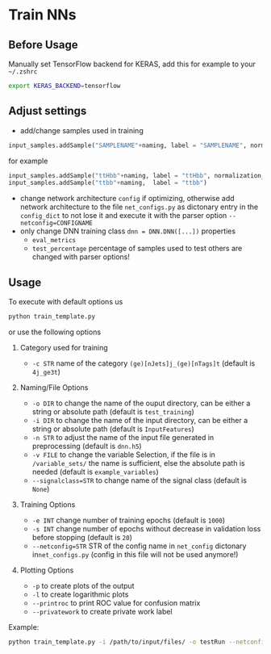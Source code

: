 # Train NNs
## Before Usage
Manually set TensorFlow backend for KERAS, add this for example to your `~/.zshrc`
```bash
export KERAS_BACKEND=tensorflow
```

## Adjust settings
- add/change samples used in training
```python
input_samples.addSample("SAMPLENAME"+naming, label = "SAMPLENAME", normalization_weight = FLOAT)
```
for example
```python
input_samples.addSample("ttHbb"+naming, label = "ttHbb", normalization_weight = 2.)
input_samples.addSample("ttbb"+naming,  label = "ttbb")
```

- change network architecture `config` if optimizing, otherwise add network architecture to the file `net_configs.py` as dictonary entry in the `config_dict` to not lose it and execute it with the parser option `--netconfig=CONFIGNAME`
- only change DNN training class `dnn = DNN.DNN([...])` properties 
	- `eval_metrics` 
	- `test_percentage` percentage of samples used to test
  others are changed with parser options!

## Usage
To execute with default options us 
```bash
python train_template.py 
```
or use the following options 
1. Category used for training
	- `-c STR` name of the category `(ge)[nJets]j_(ge)[nTags]t` 
	(default is `4j_ge3t`)

2. Naming/File Options
	- `-o DIR` to change the name of the ouput directory, can be either a string or absolute path
	(default is `test_training`)
	- `-i DIR` to change the name of the input directory, can be either a string or absolute path 
	(default is `InputFeatures`)
	- `-n STR` to adjust the name of the input file generated in preprocessing 
	(default is `dnn.h5`)
	- `-v FILE` to change the variable Selection, if the file is in `/variable_sets/` the name is sufficient, else the absolute path is needed 
	(default is `example_variables`)
	- `--signalclass=STR` to change name of the signal class 
	(default is `None`)

3. Training Options
	- `-e INT` change number of training epochs 
	(default is `1000`)
	- `-s INT` change number of epochs without decrease in validation loss before stopping
	(default is `20`)
	- `--netconfig=STR` STR of the config name in `net_config` dictonary in`net_configs.py` (config in this file will not be used anymore!)

4. Plotting Options
	- `-p` to create plots of the output 
	- `-l` to create logarithmic plots 
	- `--printroc` to print ROC value for confusion matrix
	- `--privatework` to create private work label


Example:
```bash
python train_template.py -i /path/to/input/files/ -o testRun --netconfig=test_config --plot --printroc -c ge6j_ge3t --epochs=1000
```
